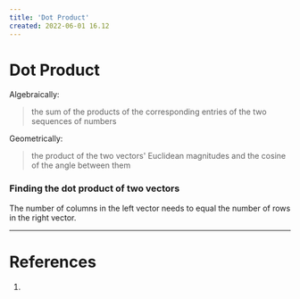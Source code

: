 ```yaml
---
title: 'Dot Product'
created: 2022-06-01 16.12
---
```

# Dot Product
Algebraically:
> the sum of the products of the corresponding entries of the two sequences of numbers

Geometrically:
> the product of the two vectors' Euclidean magnitudes and the cosine of the angle between them

### Finding the dot product of two vectors
The number of columns in the left vector needs to equal the number of rows in the right vector.

---
# References
1. 